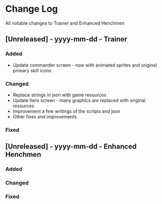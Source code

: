 
# Change Log
All notable changes to Trainer and Enhanced Henchmen

## [Unreleased] - yyyy-mm-dd - Trainer

### Added
- Update commander screen - now with animated sprites and original primary skill icons

### Changed
- Replace strings in json with game resources
- Update hero screen - many graphics are replaced with original resources
- Improvement a few writings of the scripts and json
- Other fixes and improvements

### Fixed

## [Unreleased] - yyyy-mm-dd - Enhanced Henchmen

### Added

### Changed

### Fixed
